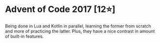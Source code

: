 # Advent of Code 2017 [12:star:]

Being done in Lua and Kotlin in parallel, learning the former from scratch and more of practicing the latter. Plus, they have a nice contrast in amount of built-in features.
